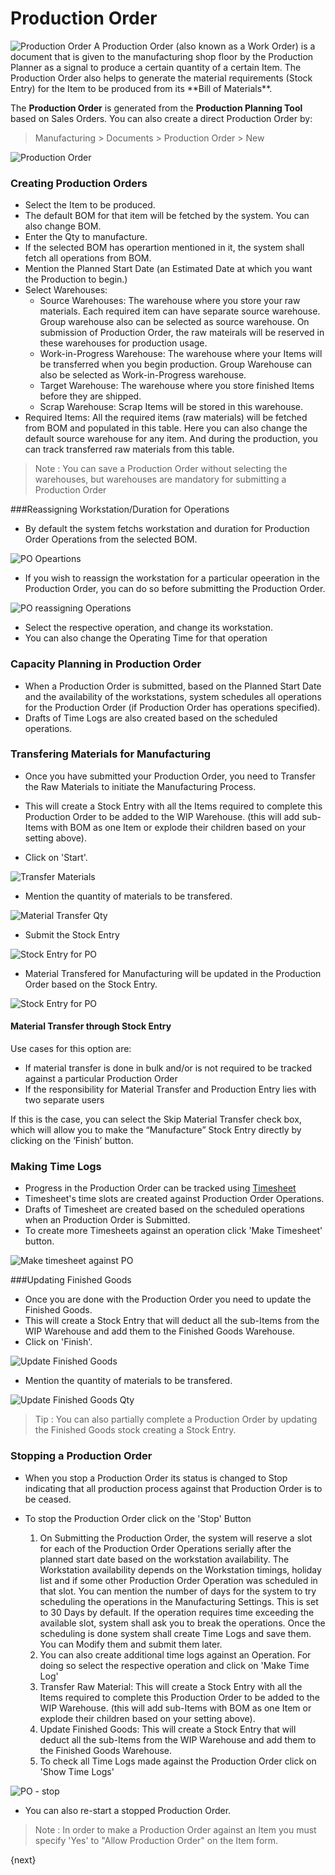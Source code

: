# Production Order

<img class="screenshot" alt="Production Order" src="/assets/erpnext_docs/assets/img/manufacturing/manufacturing-flow.png">
A Production Order (also known as a Work Order) is a document that is given to
the manufacturing shop floor by the Production Planner as a signal to produce
a certain quantity of a certain Item. The Production Order also helps to generate
the material requirements (Stock Entry) for the Item to be produced from its
**Bill of Materials**.

The **Production Order** is generated from the **Production Planning
Tool** based on Sales Orders. You can also create a direct Production Order
by:

> Manufacturing > Documents > Production Order > New

<img class="screenshot" alt="Production Order" src="/assets/erpnext_docs/assets/img/manufacturing/production-order.png">

### Creating Production Orders

  * Select the Item to be produced.
  * The default BOM for that item will be fetched by the system. You can also change BOM.
  * Enter the Qty to manufacture.
  * If the selected BOM has operartion mentioned in it, the system shall fetch all operations from BOM.
  * Mention the Planned Start Date (an Estimated Date at which you want the Production to begin.)
  * Select Warehouses:
    * Source Warehouses: The warehouse where you store your raw materials. Each required item can have separate source warehouse. Group warehouse also can be selected as source warehouse. On submission of Production Order, the raw mateirals will be reserved in these warehouses for production usage.
    * Work-in-Progress Warehouse: The warehouse where your Items will be transferred when you begin production. Group Warehouse can also be selected as Work-in-Progress warehouse.
    * Target Warehouse: The warehouse where you store finished Items before they are shipped.
	* Scrap Warehouse: Scrap Items will be stored in this warehouse.
  * Required Items: All the required items (raw materials) will be fetched from BOM and populated in this table. Here you can also change the default source warehouse for any item. And during the production, you can track transferred raw materials from this table.

> Note : You can save a Production Order without selecting the warehouses, but warehouses are mandatory for submitting a Production Order

###Reassigning Workstation/Duration for Operations

* By default the system fetchs workstation and duration for Production Order Operations from the selected BOM.

<img class="screenshot" alt="PO Opeartions" src="/assets/erpnext_docs/assets/img/manufacturing/PO-operations.png">

* If you wish to reassign the workstation for a particular opeeration in the Production Order, you can do so before submitting the Production Order.

<img class="screenshot" alt="PO reassigning Operations" src="/assets/erpnext_docs/assets/img/manufacturing/PO-reassigning-operations.png">

* Select the respective operation, and change its workstation.
* You can also change the Operating Time for that operation

### Capacity Planning in Production Order

* When a Production Order is submitted, based on the Planned Start Date and the availability of the workstations, system schedules all operations for the Production Order (if Production Order has operations specified).
* Drafts of Time Logs are also created based on the scheduled operations.

### Transfering Materials for Manufacturing

* Once you have submitted your Production Order, you need to Transfer the Raw Materials to initiate the Manufacturing Process.
* This will create a Stock Entry with all the Items required to complete this Production Order to be added to the WIP Warehouse. (this will add sub-Items with BOM as one Item or explode their children based on your setting above).

* Click on 'Start'.

<img class="screenshot" alt="Transfer Materials" src="/assets/erpnext_docs/assets/img/manufacturing/PO-material-transfer.png">

* Mention the quantity of materials to be transfered.

<img class="screenshot" alt="Material Transfer Qty" src="/assets/erpnext_docs/assets/img/manufacturing/PO-material-transfer-qty.png">

* Submit the Stock Entry

<img class="screenshot" alt="Stock Entry for PO" src="/assets/erpnext_docs/assets/img/manufacturing/PO-SE-for-material-transfer.png">

* Material Transfered for Manufacturing will be updated in the Production Order based on the Stock Entry.

<img class="screenshot" alt="Stock Entry for PO" src="/assets/erpnext_docs/assets/img/manufacturing/PO-material-transfer-updated.png">

#### Material Transfer through Stock Entry
Use cases for this option are:
* If material transfer is done in bulk and/or is not required to be tracked against a particular Production Order
* If the responsibility for Material Transfer and Production Entry lies with two separate users

If this is the case, you can select the Skip Material Transfer check box, which will allow you to make the “Manufacture” Stock Entry directly by clicking on the ‘Finish’ button.

### Making Time Logs

* Progress in the Production Order can be tracked using [Timesheet](/docs/user/manual/en/projects/timesheet/timesheet-against-production-order.html)
* Timesheet's time slots are created against Production Order Operations.
* Drafts of Timesheet are created based on the scheduled operations when an Production Order is Submitted.
* To create more Timesheets against an operation click 'Make Timesheet' button.

<img class="screenshot" alt="Make timesheet against PO" src="/assets/erpnext_docs/assets/img/manufacturing/PO-operations-make-ts.png">

###Updating Finished Goods

* Once you are done with the Production Order you need to update the Finished Goods.
* This will create a Stock Entry that will deduct all the sub-Items from the WIP Warehouse and add them to the Finished Goods Warehouse.
* Click on 'Finish'.

<img class="screenshot" alt="Update Finished Goods" src="/assets/erpnext_docs/assets/img/manufacturing/PO-FG-update.png">

* Mention the quantity of materials to be transfered.

<img class="screenshot" alt="Update Finished Goods Qty" src="/assets/erpnext_docs/assets/img/manufacturing/PO-FG-update-qty.png">

 > Tip : You can also partially complete a Production Order by updating the Finished Goods stock creating a Stock Entry.
 
### Stopping a Production Order

* When you stop a Production Order its status is changed to Stop indicating that all production process against that Production Order is to be ceased.
* To stop the Production Order click on the 'Stop' Button

  1. On Submitting the Production Order, the system will reserve a slot for each of the Production Order Operations serially after the planned start date based on the workstation availability. The Workstation availability depends on the Workstation timings, holiday list and if some other Production Order Operation was scheduled in that slot. You can mention the number of days for the system to try scheduling the operations in the Manufacturing Settings. This is set to 30 Days by default. If the operation requires time exceeding the available slot, system shall ask you to break the operations. Once the scheduling is done system shall create Time Logs and save them. You can Modify them and submit them later.
  2. You can also create additional time logs against an Operation. For doing so select the respective operation and click on 'Make Time Log'
  3. Transfer Raw Material: This will create a Stock Entry with all the Items required to complete this Production Order to be added to the WIP Warehouse. (this will add sub-Items with BOM as one Item or explode their children based on your setting above).
  4. Update Finished Goods: This will create a Stock Entry that will deduct all the sub-Items from the WIP Warehouse and add them to the Finished Goods Warehouse.
  5. To check all Time Logs made against the Production Order click on 'Show Time Logs'

<img class="screenshot" alt="PO - stop" src="/assets/erpnext_docs/assets/img/manufacturing/PO-stop.png">

* You can also re-start a stopped Production Order.

> Note : In order to make a Production Order against an Item you must specify 'Yes' to "Allow Production Order" on the Item form.

{next}
